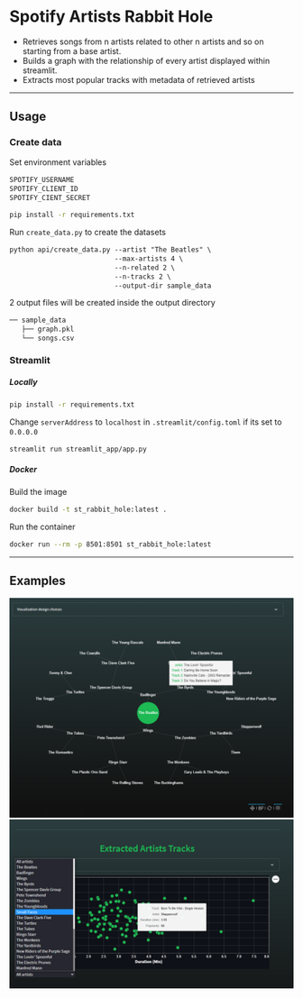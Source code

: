 # Spotify Artists Rabbit Hole

- Retrieves songs from n artists related to other n artists and so on starting from a base artist. 
- Builds a graph with the relationship of every artist displayed within streamlit.
- Extracts most popular tracks with metadata of retrieved artists

---
## Usage

### Create data

Set environment variables
```
SPOTIFY_USERNAME
SPOTIFY_CLIENT_ID
SPOTIFY_CIENT_SECRET
```

```bash
pip install -r requirements.txt
```

Run `create_data.py` to create the datasets
```
python api/create_data.py --artist "The Beatles" \
                          --max-artists 4 \
                          --n-related 2 \
                          --n-tracks 2 \
                          --output-dir sample_data
```

2 output files will be created inside the output directory
```
── sample_data
   ├── graph.pkl
   └── songs.csv
```

### Streamlit
##### Locally

```bash
pip install -r requirements.txt
```

Change `serverAddress` to `localhost` in `.streamlit/config.toml` if its set to `0.0.0.0`

```
streamlit run streamlit_app/app.py
```

##### Docker

Build the image
```bash
docker build -t st_rabbit_hole:latest .
```

Run the container
```bash
docker run --rm -p 8501:8501 st_rabbit_hole:latest
```

---
## Examples

<img src="examples/the_beatles_graph.PNG" alt="graph" width=550>

<img src="examples/the_beatles_scatter.PNG" alt="scatter" width=550>
